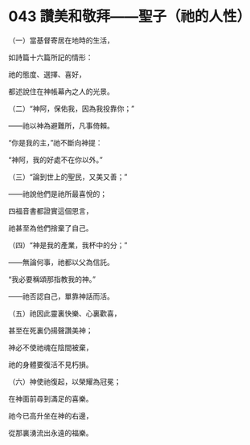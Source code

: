 # 043 讚美和敬拜——聖子（祂的人性）

（一）當基督寄居在地時的生活，

如詩篇十六篇所記的情形：

祂的態度、選擇、喜好，

都述說住在神帳幕內之人的光景。

（二）“神阿，保佑我，因為我投靠你；”

——祂以神為避難所，凡事倚賴。

“你是我的主，”祂不斷向神提：

“神阿，我的好處不在你以外。”

（三）“論到世上的聖民，又美又善；”

——祂說他們是祂所最喜悅的；

四福音書都證實這個恩言，

祂甚至為他們捨棄了自己。

（四）“神是我的產業，我杯中的分；”

——無論何事，祂都以父為信託。

“我必要稱頌那指教我的神。”

——祂否認自己，單靠神話而活。

（五）祂因此靈裏快樂、心裏歡喜，

甚至在死裏仍揚聲讚美神；

神必不使祂魂在陰間被棄，

祂的身體要復活不見朽損。

（六）神使祂復起，以榮耀為冠冕；

在神面前尋到滿足的喜樂。

祂今已高升坐在神的右邊，

從那裏湧流出永遠的福樂。

